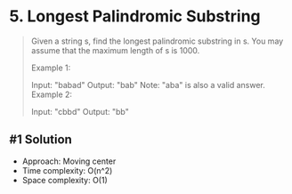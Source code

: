 # 5. Longest Palindromic Substring

> Given a string s, find the longest palindromic substring in s. You may assume that the maximum length of s is 1000.
>
> Example 1:
>
> Input: "babad"
> Output: "bab"
> Note: "aba" is also a valid answer.
> Example 2:
>
> Input: "cbbd"
> Output: "bb"

## #1 Solution

- Approach: Moving center
- Time complexity: O(n^2)
- Space complexity: O(1)

